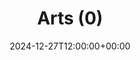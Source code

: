 ---
weight: 500
title: "Arts (0)"
description: "University Jobs in Arts"
icon: search
date: 2024-12-27T12:00:00+00:00
draft: false
images: []
---